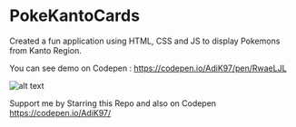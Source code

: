 # PokeKantoCards
Created a fun application using HTML, CSS and JS to display Pokemons from Kanto Region.

You can see demo on Codepen : https://codepen.io/AdiK97/pen/RwaeLJL

![alt text](https://github.com/AdiY2j/PokeKantoCards/blob/master/output.gif)

Support me by Starring this Repo and also on Codepen https://codepen.io/AdiK97/
